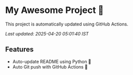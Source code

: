 # My Awesome Project 🚀

This project is automatically updated using GitHub Actions.

_Last updated: 2025-04-20 05:01:40 IST_

## Features
- Auto-update README using Python 🐍
- Auto Git push with GitHub Actions 🤖
